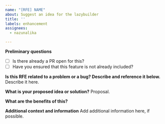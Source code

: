 ```yaml
---
name: "[RFE] NAME"
about: Suggest an idea for the lazybuilder
title: ''
labels: enhancement
assignees:
  - nazunalika

---
```


**Preliminary questions**
- [ ] Is there already a PR open for this?
- [ ] Have you ensured that this feature is not already included?

**Is this RFE related to a problem or a bug? Describe and reference it below.**
Describe it here.

**What is your proposed idea or solution?**
Proposal.

**What are the benefits of this?**

**Additional context and information**
Add additional information here, if possible.

